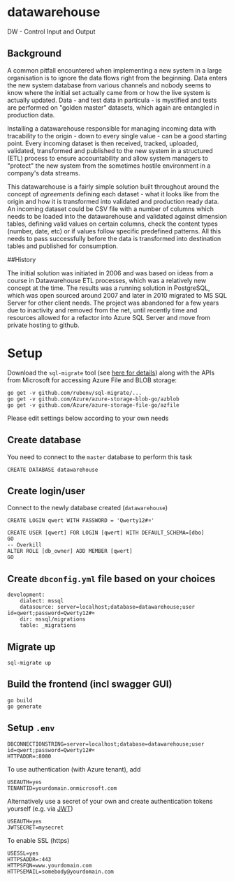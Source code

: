 # datawarehouse
DW - Control Input and Output

## Background

A common pitfall encountered when implementing a new system in a large
organisation is to ignore the data flows right from the
beginning. Data enters the new system database from various channels
and nobody seems to know where the initial set actually came from or
how the live system is actually updated. Data - and test data in
particula - is mystified and tests are performed on "golden master"
datasets, which again are entangled in production data.

Installing a datawarehouse responsible for managing incoming data with
tracability to the origin - down to every single value - can be a good
starting point. Every incoming dataset is then received, tracked,
uploaded, validated, transformed and published to the new system in a
structured (ETL) process to ensure accountability and allow system
managers to "protect" the new system from the sometimes hostile
environment in a company's data streams.

This datawarehouse is a fairly simple solution built throughout around
the concept of _agreements_ defining each dataset - what it looks like
from the origin and how it is transformed into validated and
production ready data. An incoming dataset could be CSV file with a
number of columns which needs to be loaded into the datawarehouse and
validated against dimension tables, defining valid values on certain
columns, check the content types (number, date, etc) or if values
follow specific predefined patterns. All this needs to pass
successfully before the data is transformed into destination tables
and published for consumption.

##History

The initial solution was initiated in 2006 and was based on ideas from
a course in Datawarehouse ETL processes, which was a relatively new
concept at the time. The results was a running solution in PostgreSQL,
which was open sourced around 2007 and later in 2010 migrated to MS
SQL Server for other client needs. The project was abandoned for a few
years due to inactivity and removed from the net, until recently time
and resources allowed for a refactor into Azure SQL Server and move
from private hosting to github.

# Setup

Download the `sql-migrate` tool (see [here for
details](https://github.com/rubenv/sql-migrate)) along with the APIs
from Microsoft for accessing Azure File and BLOB storage:

````
go get -v github.com/rubenv/sql-migrate/...
go get -v github.com/Azure/azure-storage-blob-go/azblob
go get -v github.com/Azure/azure-storage-file-go/azfile
````

Please edit settings below according to your own needs

## Create database

You need to connect to the `master` database to perform this task
````
CREATE DATABASE datawarehouse
````

## Create login/user

Connect to the newly database created (`datawarehouse`)
````
CREATE LOGIN qwert WITH PASSWORD = 'Qwerty12#¤'

CREATE USER [qwert] FOR LOGIN [qwert] WITH DEFAULT_SCHEMA=[dbo]
GO
-- Overkill
ALTER ROLE [db_owner] ADD MEMBER [qwert]
GO
````

## Create `dbconfig.yml` file based on your choices
````
development:
    dialect: mssql
    datasource: server=localhost;database=datawarehouse;user id=qwert;password=Qwerty12#¤
    dir: mssql/migrations
    table: _migrations
````

## Migrate up
````
sql-migrate up
````

## Build the frontend (incl swagger GUI)

````
go build
go generate
````

## Setup `.env`

````
DBCONNECTIONSTRING=server=localhost;database=datawarehouse;user id=qwert;password=Qwerty12#¤
HTTPADDR=:8080
````

To use authentication (with Azure tenant), add

````
USEAUTH=yes
TENANTID=yourdomain.onmicrosoft.com
````

Alternatively use a secret of your own and create authentication
tokens yourself (e.g. via [JWT](https://jwt.io/))

````
USEAUTH=yes
JWTSECRET=mysecret
````

To enable SSL (https)

````
USESSL=yes
HTTPSADDR=:443
HTTPSFQN=www.yourdomain.com
HTTPSEMAIL=somebody@yourdomain.com
````
